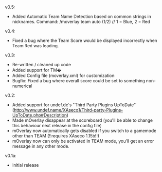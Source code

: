 v0.5: 

- Added Automatic Team Name Detection based on common strings in nicknames. 
  Command: /moverlay team auto (1/2) // 1 = Blue, 2 = Red

v0.4:

- Fixed a bug where the Team Score would be displayed incorrectly when Team Red was leading.

v0.3:

- Re-written / cleaned up code
- Added support for TM�
- Added Config file (moverlay.xml) for customization
- Bugfix: Fixed a bug where overall score could be set to something non-numerical

v0.2: 

- Added support for undef.de's "Third Party Plugins UpToDate" (http://www.undef.name/XAseco1/Third-party-Plugins-UpToDate.php#Description) 
- Made mOverlay disappear at the scoreboard (you'll be able to change this behaviour next release in the config file) 
- mOverlay now automatically gets disabled if you switch to a gamemode other than TEAM (!!requires XAseco 1.15b!!)
- mOverlay now can only be activated in TEAM mode, you'll get an error message in any other mode. 

v0.1a: 
- Initial release
